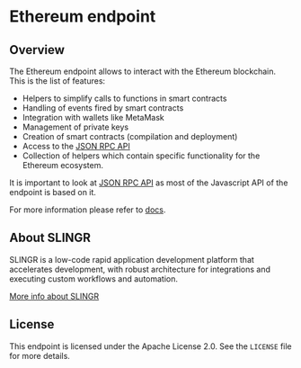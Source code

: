 # Ethereum endpoint

## Overview
The Ethereum endpoint allows to interact with the Ethereum blockchain. This is the list of features:

- Helpers to simplify calls to functions in smart contracts
- Handling of events fired by smart contracts
- Integration with wallets like MetaMask
- Management of private keys
- Creation of smart contracts (compilation and deployment)
- Access to the [JSON RPC API](https://github.com/ethereum/wiki/wiki/JSON-RPC)
- Collection of helpers which contain specific functionality for the Ethereum ecosystem.

It is important to look at [JSON RPC API](https://github.com/ethereum/wiki/wiki/JSON-RPC) as most of
the Javascript API of the endpoint is based on it.

For more information please refer to [docs](https://slingr-stack.github.io/platform/endpoints_ethereum.html).

## About SLINGR

SLINGR is a low-code rapid application development platform that accelerates development, with robust architecture for integrations and executing custom workflows and automation.

[More info about SLINGR](https://slingr.io)

## License

This endpoint is licensed under the Apache License 2.0. See the `LICENSE` file for more details.
